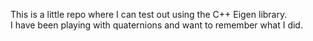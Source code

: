 This is a little repo where I can test out using the C++ Eigen library.  
I have been playing with quaternions and want to remember what I did.  
